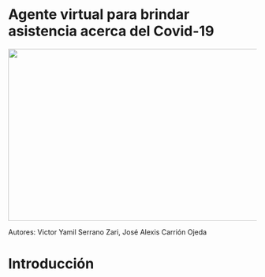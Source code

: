# Agente virtual para brindar asistencia acerca del Covid-19

<div align="center">
	 <img src ="https://user-images.githubusercontent.com/33547749/159361179-e5cae02e-8a26-42cc-acb7-e1c4a0401e1f.png" width="600" height="350" />
</div>
<p></p>
 
Autores:
	Victor Yamil Serrano Zari,  José Alexis Carrión Ojeda

# Introducción
